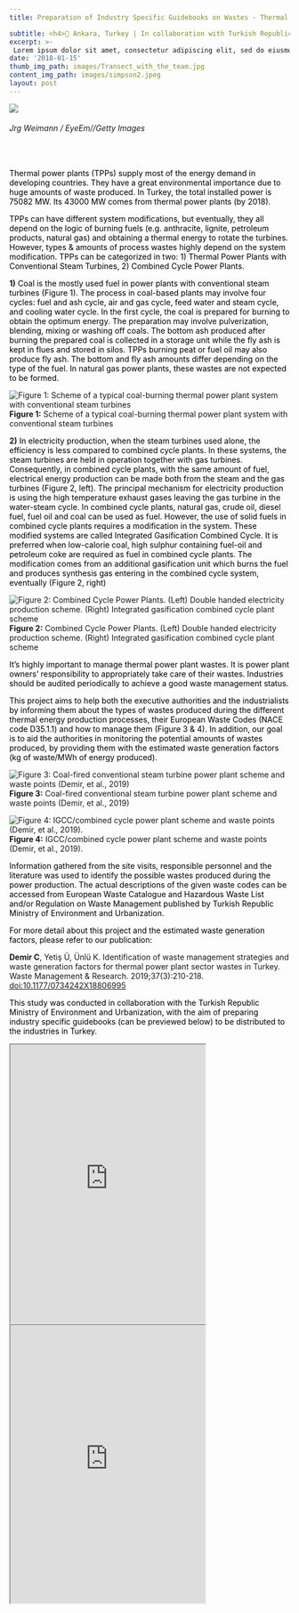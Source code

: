 ```yaml
---
title: Preparation of Industry Specific Guidebooks on Wastes - Thermal Power and Waste Accumulator Recycling Plants 

subtitle: <h4>📍 Ankara, Turkey | In collaboration with Turkish Republic's Ministry of Environment and Urbanization </h4>
excerpt: >-
 Lorem ipsum dolor sit amet, consectetur adipiscing elit, sed do eiusmod tempor incididunt ut labore et dolore magna aliqua. Ut enim ad minim veniam, quis nostrud exercitation ullamco laboris nisi ut aliquip ex ea commodo consequat. 
date: '2018-01-15'
thumb_img_path: images/Transect_with_the_team.jpg
content_img_path: images/simpson2.jpeg
layout: post
---
```


![](/images/tpp-sample.jpg)
###### *Jrg Weimann / EyeEm//Getty Images*
<br>

<p><font color="black">Thermal power plants (TPPs) supply most of the energy demand in developing countries. They have a great environmental importance due to huge amounts of waste produced. In Turkey, the total installed power is 75082 MW. Its 43000 MW comes from thermal power plants (by 2018).</font></p>

<p><font color="black">TPPs can have different system modifications, but eventually, they all depend on the logic of burning fuels (e.g. anthracite, lignite, petroleum products, natural gas) and obtaining a thermal energy to rotate the turbines. However, types & amounts of process wastes highly depend on the system modification. TPPs can be categorized in two: 1) Thermal Power Plants with Conventional Steam Turbines, 2) Combined Cycle Power Plants.</font></p>

**1)** <font color="black">Coal is the mostly used fuel in power plants with conventional steam turbines (Figure 1). The process in coal-based plants may involve four cycles: fuel and ash cycle, air and gas cycle, feed water and steam cycle, and cooling water cycle. In the first cycle, the coal is prepared for burning to obtain the optimum energy. The preparation may involve pulverization, blending, mixing or washing off coals. The bottom ash produced after burning the prepared coal is collected in a storage unit while the fly ash is kept in flues and stored in silos. TPPs burning peat or fuel oil may also produce fly ash. The bottom and fly ash amounts differ depending on the type of the fuel. In natural gas power plants, these wastes are not expected to be formed. </font>

![Figure 1: Scheme of a typical coal-burning thermal power plant system with conventional steam turbines](/images/powerplant_diagram.png) **Figure 1:** Scheme of a typical coal-burning thermal power plant system with conventional steam turbines

**2)** <font color="black">In electricity production, when the steam turbines used alone, the efficiency is less compared to combined cycle plants. In these systems, the steam turbines are held in operation together with gas turbines. Consequently, in combined cycle plants, with the same amount of fuel, electrical energy production can be made both from the steam and the gas turbines (Figure 2, left). The principal mechanism for electricity production is using the high temperature exhaust gases leaving the gas turbine in the water-steam cycle. In combined cycle plants, natural gas, crude oil, diesel fuel, fuel oil and coal can be used as fuel. However, the use of solid fuels in combined cycle plants requires a modification in the system. These modified systems are called Integrated Gasification Combined Cycle. It is preferred when low-calorie coal, high sulphur containing fuel-oil and petroleum coke are required as fuel in combined cycle plants. The modification comes from an additional gasification unit which burns the fuel and produces synthesis gas entering in the combined cycle system, eventually (Figure 2, right)</font>


![Figure 2: Combined Cycle Power Plants. (Left) Double handed electricity production scheme. (Right) Integrated gasification combined cycle plant scheme](/images/combined-cycle.png) **Figure 2:** Combined Cycle Power Plants. (Left) Double handed electricity production scheme. (Right) Integrated gasification combined cycle plant scheme

<p><font color="black">It’s highly important to manage thermal power plant wastes. It is power plant owners’ responsibility to appropriately take care of their wastes. Industries should be audited periodically to achieve a good waste management status. </font></p>

<p><font color="black">This project aims to help both the executive authorities and the industrialists by informing them about the types of wastes produced during the different thermal energy production processes, their European Waste Codes (NACE code D35.1.1) and how to manage them (Figure 3 & 4). In addition, our goal is to aid the authorities in monitoring the potential amounts of wastes produced, by providing them with the estimated waste generation factors (kg of waste/MWh of energy produced). </font></p>


![Figure 3: Coal-fired conventional steam turbine power plant scheme and waste points (Demir, et al., 2019)](/images/coal-fired-wastes.jpg) **Figure 3:** Coal-fired conventional steam turbine power plant scheme and waste points (Demir, et al., 2019)

![Figure 4: IGCC/combined cycle power plant scheme and waste points (Demir, et al., 2019).](/images/IGCC-wastes.jpg) **Figure 4:** IGCC/combined cycle power plant scheme and waste points (Demir, et al., 2019).

<p><font color="black">Information gathered from the site visits, responsible personnel and the literature was used to identify the possible wastes produced during the power production. The actual descriptions of the given waste codes can be accessed from European Waste Catalogue and Hazardous Waste List and/or Regulation on Waste Management published by Turkish Republic Ministry of Environment and Urbanization. </font></p>

<p><font color="black">For more detail about this project and the estimated waste generation factors, please refer to our publication:</font></p>

**Demir C**, Yetiş Ü, Ünlü K. Identification of waste management strategies and waste generation factors for thermal power plant sector wastes in Turkey. Waste Management & Research. 2019;37(3):210-218. [doi:10.1177/0734242X18806995](https://doi.org/10.1177/0734242X18806995) 

<font color="black">This study was conducted in collaboration with the Turkish Republic Ministry of Environment and Urbanization, with the aim of preparing industry specific guidebooks (can be previewed below) to be distributed to the industries in Turkey.</font>


<iframe src="https://webdosya.csb.gov.tr/db/cygm/editordosya/Termik_Santraller_Kilavuzu.pdf" height="500" width="350"></iframe>

<iframe src="https://webdosya.csb.gov.tr/db/cygm/editordosya/Atik_Aku_Geri_Kazanim_Kilavuzu.pdf" height="500" width="350"></iframe>

